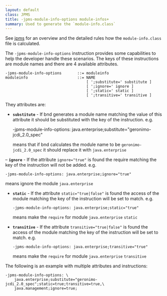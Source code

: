 ```yaml
---
layout: default
class: JPMS
title: -jpms-module-info-options module-infos+
summary: Used to generate the `module-info.class`
---
```

See [jpms](../chapters/330-jpms.html) for an overview and the detailed rules how the `module-info.class` file is
calculated. 

The `-jpms-module-info-options` instruction provides some capabilities to help the developer handle these scenarios. The keys of these instructions are module names and there are 4 available attributes. 

    -jpms-module-info-options       ::= moduleinfo
    moduleinfo                      ::= NAME 
                                        [ ';substitute=' substitute ] 
                                        [ ';ignore=' ignore ] 
                                        [ ';static=' static ] 
                                        [ ';transitive=' transitive ]
    
They attributes are:


- **`substitute`** - If bnd generates a module name matching the value of this attribute it should be substituted with the key of the instruction.
  e.g. 
  
    -jpms-module-info-options: java.enterprise;substitute="geronimo-jcdi_2.0_spec"

  means that if bnd calculates the module name to be `geronimo-jcdi_2.0_spec` it should replace it with `java.enterprise` 
  
– **`ignore`** - If the attribute `ignore="true"` is found the require matching the key of the instruction will not be added.
  e.g. 
  
  ```properties
  -jpms-module-info-options: java.enterprise;ignore="true"
  ```

  means ignore the module `java.enterprise`
  
- **`static`** - If the attribute `static="true|false"` is found the access of the module matching the key of the instruction will be set to match.
  e.g. 
  
  ```properties
  -jpms-module-info-options: java.enterprise;static="true"
  ```

  means make the `require` for module `java.enterprise` `static`
  
- **`transitive`** - If the attribute `transitive="true|false"` is found the access of the module matching the key of the instruction will be set to match.
  e.g. 
  
  ```properties
  -jpms-module-info-options: java.enterprise;transitive="true"
  ```
  
  means make the `require` for module `java.enterprise` `transitive`

The following is an example with multiple attributes and instructions:

```properties
-jpms-module-info-options: \
    java.enterprise;substitute="geronimo-jcdi_2.0_spec";static=true;transitive=true,\
    java.management;ignore=true;
```

